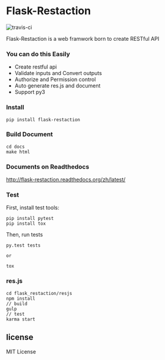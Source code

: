 # Flask-Restaction

![travis-ci](https://api.travis-ci.org/guyskk/flask-restaction.svg)

Flask-Restaction is a web framwork born to create RESTful API

### You can do this Easily

- Create restful api 
- Validate inputs and Convert outputs
- Authorize and Permission control
- Auto generate res.js and document
- Support py3


### Install
    
    pip install flask-restaction


### Build Document

    cd docs
    make html

### Documents on Readthedocs

http://flask-restaction.readthedocs.org/zh/latest/

### Test

First, install test tools:

    pip install pytest
    pip install tox

Then, run tests

    py.test tests

    or

    tox

### res.js

    cd flask_restaction/resjs
    npm install
    // build
    gulp
    // test
    karma start

## license 

MIT License
